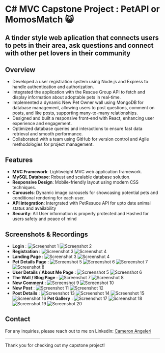 # C# MVC Capstone Project : PetAPI or MomosMatch 😺
## A tinder style web aplication that connects users to pets in their area, ask questions and connect with other pet lovers in their community 

## Overview

- Developed a user registration system using Node.js and Express to handle authentication and authorization.
- Integrated the application with the Rescue Group API to fetch and display information about adoptable pets in real-time.
- Implemented a dynamic New Pet Owner wall using MongoDB for database management, allowing users to post questions, comment on posts, and like posts, supporting many-to-many relationships.
- Designed and built a responsive front-end with React, enhancing user experience and engagement.
- Optimized database queries and interactions to ensure fast data retrieval and smooth performance.
- Collaborated with a team using GitHub for version control and Agile methodologies for project management.


## Features

- **MVC Framework**: Lightweight MVC web application framework.
- **MySQL Database**: Robust and scalable database solution.
- **Responsive Design**: Mobile-friendly layout using modern CSS techniques.
- **Carousels**: Dynamic image carousels for showcasing potential pets and conditional rendering for each user.
- **API integration**: Intergrated with PetResuce API for upto date animal status and availability 
- **Security**: All User information is properly protected and Hashed for users safety and peace of mind


## Screenshots & Recordings

- **Login** :
![Screenshot 1](wwwroot\assets\PetAPIScreenshots\Login.png)
![Screenshot 2](wwwroot\assets\PetAPIScreenshots\LoginMobile.png)
- **Registration** :
![Screenshot 3](wwwroot\assets\PetAPIScreenshots\Reg.png)
![Screenshot 4](wwwroot\assets\PetAPIScreenshots\RegMobile.png)
- **Landing Page** :
![Screenshot 3](wwwroot\assets\PetAPIScreenshots\Landing.png)
![Screenshot 4](wwwroot\assets\PetAPIScreenshots\LandingMobile.png)
- **Pet Details Page** :
![Screenshot 5](wwwroot\assets\PetAPIScreenshots\PetDetailsHeader.png)
![Screenshot 6](wwwroot\assets\PetAPIScreenshots\PetDetailsHeaderMobile.png)
![Screenshot 7](wwwroot\assets\PetAPIScreenshots\PetDetailsFooter.png)
![Screenshot 8](wwwroot\assets\PetAPIScreenshots\PetDetailsFooterMobile.png)
- **User Details / About Me Page** :
![Screenshot 5](wwwroot\assets\PetAPIScreenshots\AboutMe.png)
![Screenshot 6](wwwroot\assets\PetAPIScreenshots\AboutMeMobile.png)
- **The Wall / Blog Page** :
![Screenshot 7](wwwroot\assets\PetAPIScreenshots\Wall.png)
![Screenshot 8](wwwroot\assets\PetAPIScreenshots\WallMobile.png)
- **New Comment** :
![Screenshot 9](wwwroot\assets\PetAPIScreenshots\AddComment.png)
![Screenshot 10](wwwroot\assets\PetAPIScreenshots\AddCommentMobile.png)
- **New Post** :
![Screenshot 11](wwwroot\assets\PetAPIScreenshots\NewPost.png)
![Screenshot 12](wwwroot\assets\PetAPIScreenshots\NewPostMobile.png)
- **Post Details** :
![Screenshot 13](wwwroot\assets\PetAPIScreenshots\PostDetails.png)
![Screenshot 14](wwwroot\assets\PetAPIScreenshots\PostDetailsMobile.png)
![Screenshot 15](wwwroot\assets\PetAPIScreenshots\CreatorPostDetails.png)
![Screenshot 16](wwwroot\assets\PetAPIScreenshots\CreatorPostDetailsMobile.png)
**Pet Gallery** : 
![Screenshot 17](wwwroot/assets/PetAPIScreenshots/GalleryHeader.png)
![Screenshot 18](wwwroot/assets/PetAPIScreenshots/GalleryHeaderMobile.png)
![Screenshot 19](wwwroot/assets/PetAPIScreenshots/GalleryFooter.png)
![Screenshot 20](wwwroot/assets/PetAPIScreenshots/GalleryFooterMobile.png)

## Contact

For any inquiries, please reach out to me on LinkedIn: [Cameron Angeleri](https://www.linkedin.com/in/cameron-angeleri/)

---

Thank you for checking out my capstone project!
